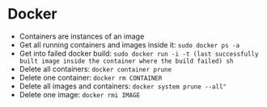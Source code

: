# Docker

- Containers are instances of an image
-  Get all running containers and images inside it: ```sudo docker ps -a```
- Get into failed docker build: ```sudo docker run -i -t (last successfully built image inside the container where the build failed) sh```
- Delete all containers: ```docker container prune```
- Delete one container: ```docker rm CONTAINER```
- Delete all images and containers: ```docker system prune --all"```
- Delete one image: ```docker rmi IMAGE```